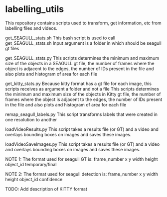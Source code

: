 # labelling_utils
This repository contains scripts used to transform, get information, etc from labelling files and videos.

get_SEAGULL_stats.sh
This bash script is used to call get_SEAGULL_stats.sh
Input argument is a folder in which should be seagull gt files

get_SEAGULL_stats.py
This scripts determines the minimum and maximum size of the objects in a SEAGULL gt file,
the number of frames where the object is adjacent to the edges,
the number of IDs present in the file and also
plots and histogram of area for each file

get_kitty_stats.py
Because kitty format has a gt file for each image, this scripts receives as argument a folder and not a file
This scripts determines the minimum and maximum size of the objects in Kitty gt file,
the number of frames where the object is adjacent to the edges,
the number of IDs present in the file and also
plots and histogram of area for each file

remap_seagull_labels.py
This script transforms labels that were created in one resolution to another

loadVideoResults.py 
This script takes a results file (or GT) and a video and overlays bounding boxes on images and saves these images.

loadVideoSaveImages.py
This script takes a results file (or GT) and a video and overlays bounding boxes on images and saves these images.
 
 NOTE 1: The format used for seagull GT is:
 frame_number x y width height object_id temporary/final

 NOTE 2: The format used for seagull detection is:
 frame_number x y width height object_id confidence

 TODO: Add description of KITTY format